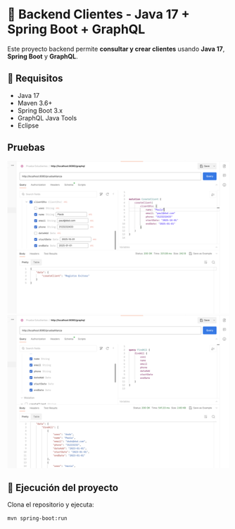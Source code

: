 # 📡 Backend Clientes - Java 17 + Spring Boot + GraphQL

Este proyecto backend permite **consultar y crear clientes** usando **Java 17**, **Spring Boot** y **GraphQL**.

## 🧪 Requisitos

- Java 17
- Maven 3.6+
- Spring Boot 3.x
- GraphQL Java Tools
- Eclipse

## Pruebas
![Postman](./assets/prueba1.png)
![Postman](./assets/prueba2.png)

## 🚀 Ejecución del proyecto

Clona el repositorio y ejecuta:

```bash
mvn spring-boot:run
